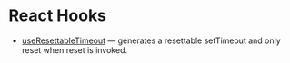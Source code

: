 # React Hooks

- [useResettableTimeout](https://github.com/ShizukuIchi/react-hooks/blob/master/docs/useResettableTimeout.md) &mdash; generates a resettable setTimeout and only reset when reset is invoked.
